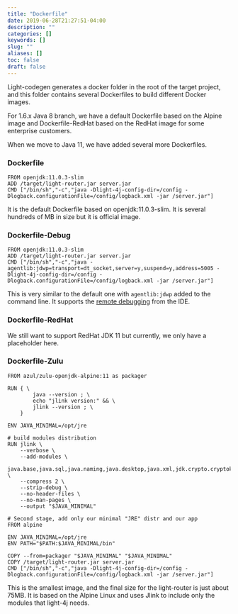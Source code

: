 ```yaml
---
title: "Dockerfile"
date: 2019-06-28T21:27:51-04:00
description: ""
categories: []
keywords: []
slug: ""
aliases: []
toc: false
draft: false
---
```



Light-codegen generates a docker folder in the root of the target project, and this folder contains several Dockerfiles to build different Docker images. 

For 1.6.x Java 8 branch, we have a default Dockerfile based on the Alpine image and Dockerfile-RedHat based on the RedHat image for some enterprise customers. 

When we move to Java 11, we have added several more Dockerfiles.

### Dockerfile

```
FROM openjdk:11.0.3-slim
ADD /target/light-router.jar server.jar
CMD ["/bin/sh","-c","java -Dlight-4j-config-dir=/config -Dlogback.configurationFile=/config/logback.xml -jar /server.jar"]
```
It is the default Dockerfile based on openjdk:11.0.3-slim. It is several hundreds of MB in size but it is official image. 

### Dockerfile-Debug

```
FROM openjdk:11.0.3-slim
ADD /target/light-router.jar server.jar
CMD ["/bin/sh","-c","java -agentlib:jdwp=transport=dt_socket,server=y,suspend=y,address=5005 -Dlight-4j-config-dir=/config -Dlogback.configurationFile=/config/logback.xml -jar /server.jar"]
```

This is very similar to the default one with `agentlib:jdwp` added to the command line. It supports the [remote debugging][] from the IDE. 

### Dockerfile-RedHat

We still want to support RedHat JDK 11 but currently, we only have a placeholder here. 

### Dockerfile-Zulu

```
FROM azul/zulu-openjdk-alpine:11 as packager

RUN { \
        java --version ; \
        echo "jlink version:" && \
        jlink --version ; \
    }

ENV JAVA_MINIMAL=/opt/jre

# build modules distribution
RUN jlink \
    --verbose \
    --add-modules \
        java.base,java.sql,java.naming,java.desktop,java.xml,jdk.crypto.cryptoki \
    --compress 2 \
    --strip-debug \
    --no-header-files \
    --no-man-pages \
    --output "$JAVA_MINIMAL"

# Second stage, add only our minimal "JRE" distr and our app
FROM alpine

ENV JAVA_MINIMAL=/opt/jre
ENV PATH="$PATH:$JAVA_MINIMAL/bin"

COPY --from=packager "$JAVA_MINIMAL" "$JAVA_MINIMAL"
COPY /target/light-router.jar server.jar
CMD ["/bin/sh","-c","java -Dlight-4j-config-dir=/config -Dlogback.configurationFile=/config/logback.xml -jar /server.jar"]

```

This is the smallest image, and the final size for the light-router is just about 75MB. It is based on the Alpine Linux and uses Jlink to include only the modules that light-4j needs. 


[remote debugging]: /tutorial/common/debug/docker-remote/
